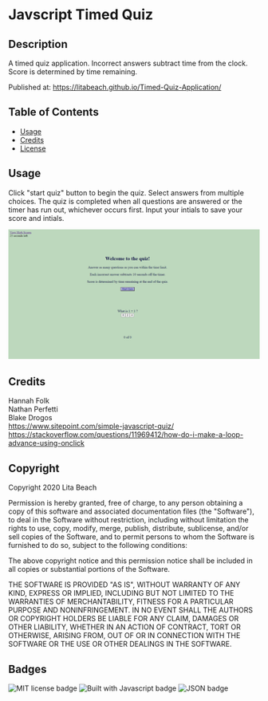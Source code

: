 # Javscript Timed Quiz

## Description 
A timed quiz application. Incorrect answers subtract time from the clock. Score is determined by time remaining.

Published at: https://litabeach.github.io/Timed-Quiz-Application/


## Table of Contents

* [Usage](#usage)
* [Credits](#credits)
* [License](#license)


## Usage 

Click "start quiz" button to begin the quiz. Select answers from multiple choices. The quiz is completed when all questions are answered or the timer has run out, whichever occurs first. Input your intials to save your score and intials.

![Screenshot of quiz](Images/Screenshot.jpg)


## Credits

Hannah Folk <br>
Nathan Perfetti <br>
Blake Drogos <br>
https://www.sitepoint.com/simple-javascript-quiz/ <br>
https://stackoverflow.com/questions/11969412/how-do-i-make-a-loop-advance-using-onclick

## Copyright

Copyright 2020 Lita Beach

Permission is hereby granted, free of charge, to any person obtaining a copy of this software and associated documentation files (the "Software"), to deal in the Software without restriction, including without limitation the rights to use, copy, modify, merge, publish, distribute, sublicense, and/or sell copies of the Software, and to permit persons to whom the Software is furnished to do so, subject to the following conditions:

The above copyright notice and this permission notice shall be included in all copies or substantial portions of the Software.

THE SOFTWARE IS PROVIDED "AS IS", WITHOUT WARRANTY OF ANY KIND, EXPRESS OR IMPLIED, INCLUDING BUT NOT LIMITED TO THE WARRANTIES OF MERCHANTABILITY, FITNESS FOR A PARTICULAR PURPOSE AND NONINFRINGEMENT. IN NO EVENT SHALL THE AUTHORS OR COPYRIGHT HOLDERS BE LIABLE FOR ANY CLAIM, DAMAGES OR OTHER LIABILITY, WHETHER IN AN ACTION OF CONTRACT, TORT OR OTHERWISE, ARISING FROM, OUT OF OR IN CONNECTION WITH THE SOFTWARE OR THE USE OR OTHER DEALINGS IN THE SOFTWARE.

## Badges

![MIT license badge](https://img.shields.io/badge/License-MIT-blue)
![Built with Javascript badge](https://img.shields.io/badge/Built_with-Javascript-green)
![JSON badge](https://img.shields.io/badge/JSON-stringified-orange)
